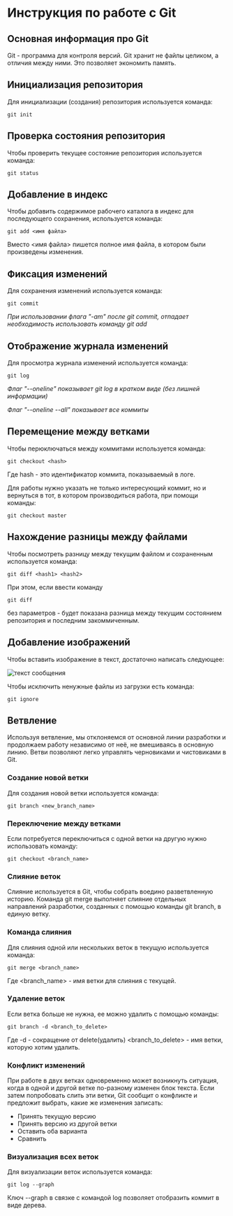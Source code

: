 # **Инструкция по работе с Git**

## Основная информация про Git

Git - программа для контроля версий. Git
хранит не файлы целиком, а отличия между ними. Это позволяет экономить память.

## Инициализация репозитория

Для инициализации (создания) репозитория используется команда:

    git init

## Проверка состояния репозитория

Чтобы проверить текущее состояние репозитория используется команда:

    git status

## Добавление в индекс

Чтобы добавить содержимое рабочего каталога в индекс для последующего сохранения, используется команда:

    git add <имя файла>

Вместо <имя файла> пишется полное имя файла, в котором были произведены изменения.

## Фиксация изменений

Для сохранения изменений используется команда:

    git commit

*При использовании флага "-am" после git commit, отпадает необходимость использовать команду git add*

## Отображение журнала изменений

Для просмотра журнала изменений используется команда:

    git log

*Флаг "--oneline" показывает git log в кратком виде (без лишней информации)*

*Флаг "--oneline --all" показывает все коммиты*

## Перемещение между ветками

Чтобы перюключаться между коммитами используется команда:

    git checkout <hash>

Где hash - это идентификатор коммита, показываемый в логе.

Для работы нужно указать не только интересующий коммит, но и вернуться в тот, в котором производиться работа, при помощи команды:

    git checkout master

## Нахождение разницы между файлами

Чтобы посмотреть разницу между текущим файлом и сохраненным используется команда:

    git diff <hash1> <hash2>

При этом, если ввести команду

    git diff

без параметров - будет показана разница между текущим состоянием репозитория и последним закоммиченным.

## Добавление изображений

Чтобы вставить изображение в текст, достаточно написать следующее:

![текст сообщения](mountain.jpg)

Чтобы исключить ненужные файлы из загрузки есть команда:

    git ignore

## Ветвление

Используя ветвление, мы отклоняемся от основной линии разработки и продолжаем работу независимо от неё, не вмешиваясь в основную линию. 
Ветви позволяют легко управлять черновиками и чистовиками в Git.

### Создание новой ветки

Для создания новой ветки используется команда:

    git branch <new_branch_name>

### Переключение между ветками

Если потребуется переключиться с одной ветки на другую нужно использовать команду:

    git checkout <branch_name>

### Слияние веток

Слияние используется в Git, чтобы собрать воедино разветвленную историю. Команда git merge выполняет слияние отдельных направлений разработки, созданных с помощью команды git branch, в единую ветку.

### Команда слияния

Для слияния одной или нескольких веток в текущую используется команда:

    git merge <branch_name>

Где <branch_name> - имя ветки для слияния с текущей.

### Удаление веток

Если ветка больше не нужна, ее можно удалить с помощью команды:

    git branch -d <branch_to_delete>

Где -d - сокращение от delete(удалить)
<branch_to_delete> - имя ветки, которую хотим удалить.

### Конфликт изменений

При работе в двух ветках одновременно может возникнуть ситуация, когда в одной и другой ветке по-разному изменен блок текста. Если затем попробовать слить эти ветки, Git  сообщит о конфликте и предложит выбрать, какие же изменения записать:
* Принять текущую версию
* Принять версию из другой ветки
* Оставить оба варианта
* Сравнить

### Визуализация всех веток

Для визуализации веток используется команда:

    git log --graph

Ключ --graph в связке с командой log позволяет отобразить коммит в виде дерева.
